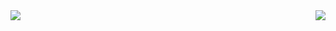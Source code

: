 
<a href="https://github.com/anuraghazra/github-readme-stats">
  <img align="center" src="https://github-readme-stats.vercel.app/api?username=suprajaarthi&show_icons=true&theme=highcontrast" />
</a>
<a href="https://github.com/anuraghazra/convoychat" >
  <img  align="right" src="https://github-readme-stats.vercel.app/api/top-langs/?username=suprajaarthi&layout=compact)](https://github.com/anuraghazra/github-readme-stats" /> 

</a>
